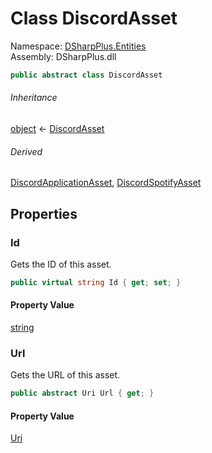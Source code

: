 # Class DiscordAsset

Namespace: [DSharpPlus.Entities](DSharpPlus.Entities.md)  
Assembly: DSharpPlus.dll

```csharp
public abstract class DiscordAsset
```

###### Inheritance

[object](https://learn.microsoft.com/dotnet/api/system.object) ← 
[DiscordAsset](DSharpPlus.Entities.DiscordAsset.md)

###### Derived

[DiscordApplicationAsset](DSharpPlus.Entities.DiscordApplicationAsset.md), 
[DiscordSpotifyAsset](DSharpPlus.Entities.DiscordSpotifyAsset.md)

## Properties

### <a id="DSharpPlus_Entities_DiscordAsset_Id"></a>Id

Gets the ID of this asset.

```csharp
public virtual string Id { get; set; }
```

#### Property Value

[string](https://learn.microsoft.com/dotnet/api/system.string)

### <a id="DSharpPlus_Entities_DiscordAsset_Url"></a>Url

Gets the URL of this asset.

```csharp
public abstract Uri Url { get; }
```

#### Property Value

[Uri](https://learn.microsoft.com/dotnet/api/system.uri)

